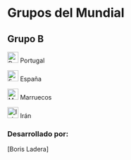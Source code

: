 # Grupos del Mundial

## Grupo B

<img alt ="Portugal" src="http://flags.fmcdn.net/data/flags/w580/pt.png" width="25" height="25"> Portugal

<img alt ="España" src="http://flags.fmcdn.net/data/flags/w580/es.png" width="25" height="25"> España

<img alt ="Marruecos" src="http://flags.fmcdn.net/data/flags/w580/ma.png" width="25" height="25"> Marruecos

<img alt ="Irán" src="http://flags.fmcdn.net/data/flags/w580/ir.png" width="25" height="25"> Irán

### Desarrollado por:

[Boris Ladera]
